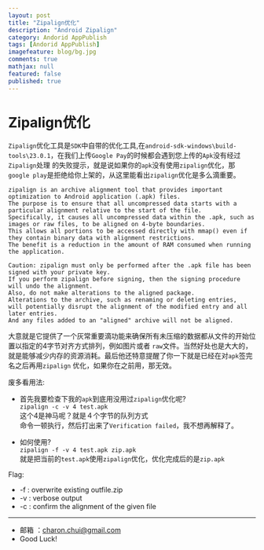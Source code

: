```yaml
---
layout: post
title: "Zipalign优化"
description: "Android Zipalign"
category: Andorid AppPublish
tags: [Andorid AppPublish]
imagefeature: blog/bg.jpg
comments: true
mathjax: null
featured: false
published: true
---
```


Zipalign优化
===

`Zipalign`优化工具是`SDK`中自带的优化工具,在`android-sdk-windows\build-tools\23.0.1`，在我们上传`Google Pay`的时候都会遇到您上传的`Apk`没有经过`Zipalign`处理
的失败提示，就是说如果你的`apk`没有使用`zipalign`优化，那`google play`是拒绝给你上架的，从这里能看出`zipalign`优化是多么滴重要。

```
zipalign is an archive alignment tool that provides important optimization to Android application (.apk) files. 
The purpose is to ensure that all uncompressed data starts with a particular alignment relative to the start of the file. 
Specifically, it causes all uncompressed data within the .apk, such as images or raw files, to be aligned on 4-byte boundaries. 
This allows all portions to be accessed directly with mmap() even if they contain binary data with alignment restrictions. 
The benefit is a reduction in the amount of RAM consumed when running the application.
```
                           
```
Caution: zipalign must only be performed after the .apk file has been signed with your private key. 
If you perform zipalign before signing, then the signing procedure will undo the alignment. 
Also, do not make alterations to the aligned package. 
Alterations to the archive, such as renaming or deleting entries, 
will potentially disrupt the alignment of the modified entry and all later entries. 
And any files added to an "aligned" archive will not be aligned.
```

大意就是它提供了一个灰常重要滴功能来确保所有未压缩的数据都从文件的开始位置以指定的4字节对齐方式排列，例如图片或者
`raw`文件。当然好处也是大大的，就是能够减少内存的资源消耗。最后他还特意提醒了你一下就是已经在对`apk`签完名之后再用`zipalign`
优化，如果你在之前用，那无效。

废多看用法:      

- 首先我要检查下我的`apk`到底用没用过`zipalign`优化呢?                                   
    `zipalign -c -v 4 test.apk`                      
    这个4是神马呢？就是４个字节的队列方式                                          
    命令一顿执行，然后打出来了`Verification failed`，我不想再解释了。
	
- 	如何使用?                                
    `zipalign -f -v 4 test.apk zip.apk`                             
	就是把当前的`test.apk`使用`zipalign`优化，优化完成后的是`zip.apk`
	
Flag:     

- -f : overwrite existing outfile.zip
- -v : verbose output
- -c : confirm the alignment of the given file


---

- 邮箱 ：charon.chui@gmail.com  
- Good Luck! 
